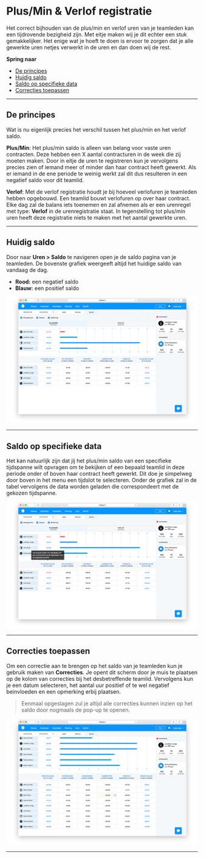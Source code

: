 # Plus/Min & Verlof registratie

Het correct bijhouden van de plus/min en verlof uren van je teamleden kan een tijdrovende bezigheid zijn. Met eitje maken wij je dit echter een stuk gemakkelijker. Het enige wat je hoeft te doen is ervoor te zorgen dat je alle gewerkte uren netjes verwerkt in de uren en dan doen wij de rest. 

**Spring naar**
* [De principes](/plusmin?id=de-principes)
* [Huidig saldo](/plusmin?id=huidig-saldo)
* [Saldo op specifieke data](/plusmin?id=saldo-op-specifieke-data)
* [Correcties toepassen](/plusmin?id=correcties-toepassen)

---

## De principes

Wat is nu eigenlijk precies het verschil tussen het plus/min en het verlof saldo. 

**Plus/Min**: Het plus/min saldo is alleen van belang voor vaste uren contracten. Deze hebben een X aantal contracturen in de week die zij moeten maken. Door in eitje de uren te registreren kun je vervolgens precies zien of iemand meer of minder dan haar contract heeft gewerkt. Als er iemand in de ene periode te weinig werkt zal dit dus resulteren in een negatief saldo voor dit teamlid.

**Verlof**: Met de verlof registratie houdt je bij hoeveel verlofuren je teamleden hebben opgebouwd. Een teamlid bouwt verlofuren op over haar contract. Elke dag zal de balans iets toenemen en zal afnemen als er een urenregel met type: **Verlof** in de urenregistratie staat. In tegenstelling tot plus/min uren heeft deze registratie niets te maken met het aantal gewerkte uren.

---

## Huidig saldo

Door naar **Uren > Saldo** te navigeren open je de saldo pagina van je teamleden. De bovenste grafiek weergeeft altijd het huidige saldo van vandaag de dag.

* **Rood:** een negatief saldo
* **Blauw:** een positief saldo
 


 <img src="/assets/saldo.png" onmouseover="this.src='/assets/saldoZoom.png'" onmouseout="this.src='/assets/saldo.png'" />

 ---


## Saldo op specifieke data

Het kan natuurlijk zijn dat jij het plus/min saldo van een specifieke tijdspanne wilt opvragen om te bekijken of een bepaald teamlid in deze periode onder of boven haar contract heeft gewerkt. Dit doe je simpelweg door boven in het menu een tijdslot te selecteren. Onder de grafiek zal in de tabel vervolgens de data worden geladen die correspondeert met de gekozen tijdspanne.


<img src="/assets/datumSaldo.png" onmouseover="this.src='/assets/datumSaldoZoom.png'" onmouseout="this.src='/assets/datumSaldo.png'" />

---




## Correcties toepassen

Om een correctie aan te brengen op het saldo van je teamleden kun je gebruik maken van **Correcties**. Je opent dit scherm door je muis te plaatsen op de kolom van correcties bij het desbetreffende teamlid. Vervolgens kun je een datum selecteren, het aantal uur positief of te wel negatief beinvloeden en een opmerking erbij plaatsen.  

> Eenmaal opgeslagen zul je altijd alle correcties kunnen inzien op het saldo door nogmaals de pop-up te openen. 

<img src="/assets/correctie.png" onmouseover="this.src='/assets/correctieZoom.png'" onmouseout="this.src='/assets/correctie.png'" />

---